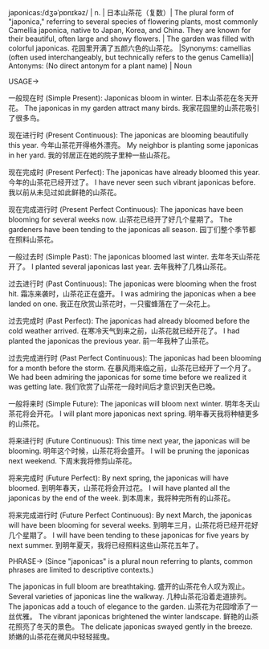 japonicas:/dʒəˈpɒnɪkəz/ | n. | 日本山茶花（复数）|  The plural form of "japonica," referring to several species of flowering plants, most commonly Camellia japonica, native to Japan, Korea, and China.  They are known for their beautiful, often large and showy flowers. | The garden was filled with colorful japonicas. 花园里开满了五颜六色的山茶花。 |Synonyms: camellias (often used interchangeably, but technically refers to the genus Camellia)| Antonyms:  (No direct antonym for a plant name) | Noun

USAGE->

一般现在时 (Simple Present):
Japonicas bloom in winter. 日本山茶花在冬天开花。
The japonicas in my garden attract many birds.  我家花园里的山茶花吸引了很多鸟。

现在进行时 (Present Continuous):
The japonicas are blooming beautifully this year. 今年山茶花开得格外漂亮。
My neighbor is planting some japonicas in her yard. 我的邻居正在她的院子里种一些山茶花。


现在完成时 (Present Perfect):
The japonicas have already bloomed this year. 今年的山茶花已经开过了。
I have never seen such vibrant japonicas before. 我以前从未见过如此鲜艳的山茶花。


现在完成进行时 (Present Perfect Continuous):
The japonicas have been blooming for several weeks now. 山茶花已经开了好几个星期了。
The gardeners have been tending to the japonicas all season. 园丁们整个季节都在照料山茶花。

一般过去时 (Simple Past):
The japonicas bloomed last winter.  去年冬天山茶花开了。
I planted several japonicas last year. 去年我种了几株山茶花。


过去进行时 (Past Continuous):
The japonicas were blooming when the frost hit. 霜冻来袭时，山茶花正在盛开。
I was admiring the japonicas when a bee landed on one. 我正在欣赏山茶花时，一只蜜蜂落在了一朵花上。


过去完成时 (Past Perfect):
The japonicas had already bloomed before the cold weather arrived.  在寒冷天气到来之前，山茶花就已经开花了。
I had planted the japonicas the previous year.  前一年我种了山茶花。


过去完成进行时 (Past Perfect Continuous):
The japonicas had been blooming for a month before the storm.  在暴风雨来临之前，山茶花已经开了一个月了。
We had been admiring the japonicas for some time before we realized it was getting late. 我们欣赏了山茶花一段时间后才意识到天色已晚。

一般将来时 (Simple Future):
The japonicas will bloom next winter.  明年冬天山茶花将会开花。
I will plant more japonicas next spring. 明年春天我将种植更多的山茶花。


将来进行时 (Future Continuous):
This time next year, the japonicas will be blooming. 明年这个时候，山茶花将会盛开。
I will be pruning the japonicas next weekend. 下周末我将修剪山茶花。


将来完成时 (Future Perfect):
By next spring, the japonicas will have bloomed. 到明年春天，山茶花将会开过花。
I will have planted all the japonicas by the end of the week.  到本周末，我将种完所有的山茶花。


将来完成进行时 (Future Perfect Continuous):
By next March, the japonicas will have been blooming for several weeks. 到明年三月，山茶花将已经开花好几个星期了。
I will have been tending to these japonicas for five years by next summer.  到明年夏天，我将已经照料这些山茶花五年了。


PHRASE->
(Since "japonicas" is a plural noun referring to plants, common phrases are limited to descriptive contexts.)

The japonicas in full bloom are breathtaking. 盛开的山茶花令人叹为观止。
Several varieties of japonicas line the walkway.  几种山茶花沿着走道排列。
The japonicas add a touch of elegance to the garden.  山茶花为花园增添了一丝优雅。
The vibrant japonicas brightened the winter landscape.  鲜艳的山茶花照亮了冬天的景色。
The delicate japonicas swayed gently in the breeze.  娇嫩的山茶花在微风中轻轻摇曳。 
